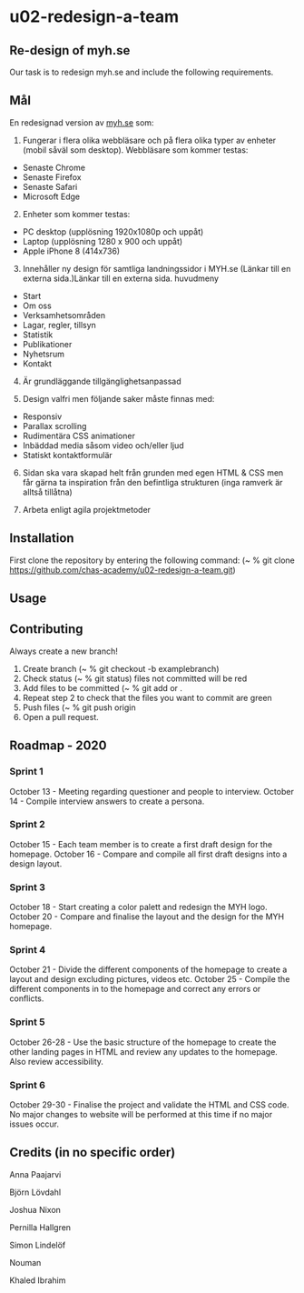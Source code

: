 # u02-redesign-a-team

## Re-design of myh.se
Our task is to redesign myh.se and include the following requirements.

## Mål

En redesignad version av [myh.se](myh.se) som:

1. Fungerar i flera olika webbläsare och på flera olika typer av enheter (mobil såväl som desktop). Webbläsare som kommer testas:
* Senaste Chrome
* Senaste Firefox
* Senaste Safari
* Microsoft Edge

2. Enheter som kommer testas:
* PC desktop (upplösning 1920x1080p och uppåt)
* Laptop (upplösning 1280 x 900 och uppåt)
* Apple iPhone 8 (414x736)

3. Innehåller ny design för samtliga landningssidor i MYH.se (Länkar till en externa sida.)Länkar till en externa sida. huvudmeny
* Start
* Om oss
* Verksamhetsområden
* Lagar, regler, tillsyn
* Statistik
* Publikationer
* Nyhetsrum
* Kontakt

4. Är grundläggande tillgänglighetsanpassad

5. Design valfri men följande saker måste finnas med:
* Responsiv
* Parallax scrolling
* Rudimentära CSS animationer
* Inbäddad media såsom video och/eller ljud
* Statiskt kontaktformulär
    
6. Sidan ska vara skapad helt från grunden med egen HTML & CSS men får gärna ta inspiration från den befintliga strukturen (inga ramverk är alltså tillåtna)

7. Arbeta enligt agila projektmetoder


## Installation
First clone the repository by entering the following command: (~ % git clone https://github.com/chas-academy/u02-redesign-a-team.git)

## Usage

## Contributing

Always create a new branch!

1. Create branch (~ % git checkout -b examplebranch)
2. Check status (~ % git status) files not committed will be red
3. Add files to be committed (~ % git add <file name> or . <for all none tracked files>
4. Repeat step 2 to check that the files you want to commit are green
5. Push files (~ % git push origin <branch-name>
6. Open a pull request.

## Roadmap - 2020

### Sprint 1
October 13 - Meeting regarding questioner and people to interview.
October 14 - Compile interview answers to create a persona.

### Sprint 2
October 15 - Each team member is to create a first draft design for the homepage.
October 16 - Compare and compile all first draft designs into a design layout.

### Sprint 3
October 18 - Start creating a color palett and redesign the MYH logo.
October 20 - Compare and finalise the layout and the design for the MYH homepage.

### Sprint 4
October 21 - Divide the different components of the homepage  to create a layout and design excluding pictures, videos etc. 
October 25 - Compile the different components in to the homepage and correct any errors or conflicts.

### Sprint 5
October 26-28 - Use the basic structure of the homepage to create the other landing pages in HTML and review any updates to the homepage. Also review accessibility.

### Sprint 6
October 29-30 - Finalise the project and validate the HTML and CSS code. No major changes to website will be performed at this time if no major issues occur.

## Credits (in no specific order)

Anna Paajarvi

Björn Lövdahl

Joshua Nixon

Pernilla Hallgren

Simon Lindelöf

Nouman

Khaled Ibrahim


